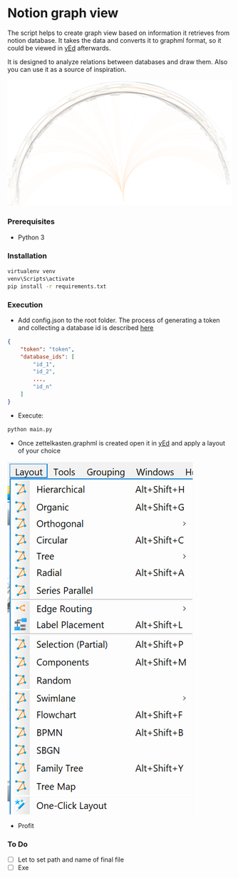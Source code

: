 # Notion graph view

The script helps to create graph view based on information it retrieves from notion database.
It takes the data and converts it to graphml format, so it could be viewed in [yEd](https://www.yworks.com/products/yed) afterwards.

It is designed to analyze relations between databases and draw them.
Also you can use it as a source of inspiration. 

![](./examples/radial_graph.png)

### Prerequisites

- Python 3

### Installation

```bash 
virtualenv venv
venv\Scripts\activate
pip install -r requirements.txt
```

### Execution

- Add config.json to the root folder. The process of generating a token and collecting a database id is described [here](https://developers.notion.com/docs/getting-started)
```json
{
    "token": "token",
    "database_ids": [
        "id_1",
        "id_2",
        ...,
        "id_n"
    ]
}
```
- Execute:
```bash
python main.py
```
- Once zettelkasten.graphml is created open it in [yEd](https://www.yworks.com/products/yed) and apply a layout of your choice

![](./examples/layout.png)

- Profit

### To Do
- [ ] Let to set path and name of final file
- [ ] Exe
